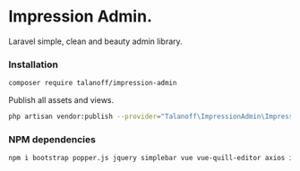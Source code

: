 # Impression Admin.
Laravel simple, clean and beauty admin library.

### Installation

```sh
composer require talanoff/impression-admin
```

Publish all assets and views.
```sh
php artisan vendor:publish --provider="Talanoff\ImpressionAdmin\ImpressionAdminServiceProvider"
```


### NPM dependencies

```sh
npm i bootstrap popper.js jquery simplebar vue vue-quill-editor axios imask -S
```
